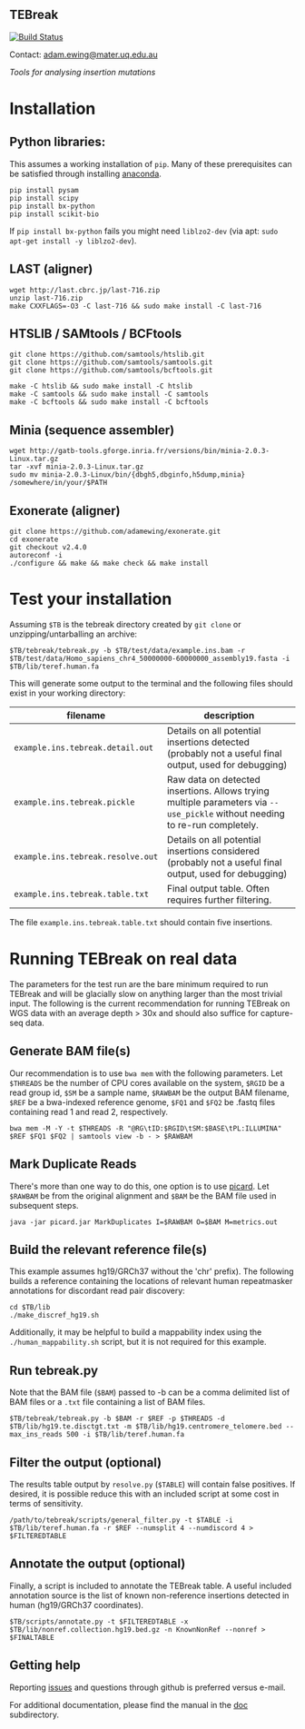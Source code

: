 ## TEBreak 

[![Build Status](https://travis-ci.org/adamewing/tebreak.svg?branch=master)](https://travis-ci.org/adamewing/tebreak)

Contact: adam.ewing@mater.uq.edu.au

*Tools for analysing insertion mutations*

# Installation

## Python libraries:
This assumes a working installation of `pip`. Many of these prerequisites can be satisfied through installing [anaconda](https://conda.io/docs/user-guide/install/download.html).

```
pip install pysam
pip install scipy
pip install bx-python
pip install scikit-bio
```

If `pip install bx-python` fails you might need `liblzo2-dev` (via apt: `sudo apt-get install -y liblzo2-dev`).

## LAST (aligner)
```
wget http://last.cbrc.jp/last-716.zip
unzip last-716.zip
make CXXFLAGS=-O3 -C last-716 && sudo make install -C last-716
```

## HTSLIB / SAMtools / BCFtools
```
git clone https://github.com/samtools/htslib.git
git clone https://github.com/samtools/samtools.git
git clone https://github.com/samtools/bcftools.git

make -C htslib && sudo make install -C htslib
make -C samtools && sudo make install -C samtools
make -C bcftools && sudo make install -C bcftools
```

## Minia (sequence assembler)
```
wget http://gatb-tools.gforge.inria.fr/versions/bin/minia-2.0.3-Linux.tar.gz
tar -xvf minia-2.0.3-Linux.tar.gz
sudo mv minia-2.0.3-Linux/bin/{dbgh5,dbginfo,h5dump,minia} /somewhere/in/your/$PATH
```

## Exonerate (aligner)
```
git clone https://github.com/adamewing/exonerate.git
cd exonerate
git checkout v2.4.0
autoreconf -i
./configure && make && make check && make install
```

# Test your installation
Assuming `$TB` is the tebreak directory created by `git clone` or unzipping/untarballing an archive:

```
$TB/tebreak/tebreak.py -b $TB/test/data/example.ins.bam -r $TB/test/data/Homo_sapiens_chr4_50000000-60000000_assembly19.fasta -i $TB/lib/teref.human.fa
```

This will generate some output to the terminal and the following files should exist in your working directory:

|filename                         | description |
|---------------------------------|-------------|
|`example.ins.tebreak.detail.out` | Details on all potential insertions detected (probably not a useful final output, used for debugging) |
|`example.ins.tebreak.pickle`     | Raw data on detected insertions. Allows trying multiple parameters via `--use_pickle` without needing to re-run completely. |
|`example.ins.tebreak.resolve.out`| Details on all potential insertions considered (probably not a useful final output, used for debugging) |
|`example.ins.tebreak.table.txt`  | Final output table. Often requires further filtering. |

The file `example.ins.tebreak.table.txt` should contain five insertions.

# Running TEBreak on real data

The parameters for the test run are the bare minimum required to run TEBreak and will be glacially slow on anything larger than the most trivial input. The following is the current recommendation for running TEBreak on WGS data with an average depth > 30x and should also suffice for capture-seq data.

## Generate BAM file(s)
Our recommendation is to use `bwa mem` with the following parameters. Let `$THREADS` be the number of CPU cores available on the system, `$RGID` be a read group id, `$SM` be a sample name, `$RAWBAM` be the output BAM filename, `$REF` be a bwa-indexed reference genome, `$FQ1` and `$FQ2` be .fastq files containing read 1 and read 2, respectively.


```
bwa mem -M -Y -t $THREADS -R "@RG\tID:$RGID\tSM:$BASE\tPL:ILLUMINA" $REF $FQ1 $FQ2 | samtools view -b - > $RAWBAM
```

## Mark Duplicate Reads
There's more than one way to do this, one option is to use [picard](https://broadinstitute.github.io/picard/). Let `$RAWBAM` be from the original alignment and `$BAM` be the BAM file used in subsequent steps.

```
java -jar picard.jar MarkDuplicates I=$RAWBAM O=$BAM M=metrics.out
```

## Build the relevant reference file(s)
This example assumes hg19/GRCh37 without the 'chr' prefix). The following builds a reference containing the locations of relevant human repeatmasker annotations for discordant read pair discovery:
```
cd $TB/lib
./make_discref_hg19.sh
```

Additionally, it may be helpful to build a mappability index using the `./human_mappability.sh` script, but it is not required for this example.

## Run tebreak.py
Note that the BAM file (`$BAM`) passed to -b can be a comma delimited list of BAM files or a `.txt` file containing a list of BAM files.

```
$TB/tebreak/tebreak.py -b $BAM -r $REF -p $THREADS -d $TB/lib/hg19.te.disctgt.txt -m $TB/lib/hg19.centromere_telomere.bed --max_ins_reads 500 -i $TB/lib/teref.human.fa 
```

## Filter the output (optional)
The results table output by `resolve.py` (`$TABLE`) will contain false positives. If desired, it is possible reduce this with an included script at some cost in terms of sensitivity.

```
/path/to/tebreak/scripts/general_filter.py -t $TABLE -i $TB/lib/teref.human.fa -r $REF --numsplit 4 --numdiscord 4 > $FILTEREDTABLE
```

## Annotate the output (optional)
Finally, a script is included to annotate the TEBreak table. A useful included annotation source is the list of known non-reference insertions detected in human (hg19/GRCh37 coordinates).

```
$TB/scripts/annotate.py -t $FILTEREDTABLE -x $TB/lib/nonref.collection.hg19.bed.gz -n KnownNonRef --nonref > $FINALTABLE
```

## Getting help

Reporting [issues](https://github.com/adamewing/tebreak/issues) and questions through github is preferred versus e-mail.

For additional documentation, please find the manual in the [doc](https://github.com/adamewing/tebreak/tree/master/doc) subdirectory.
